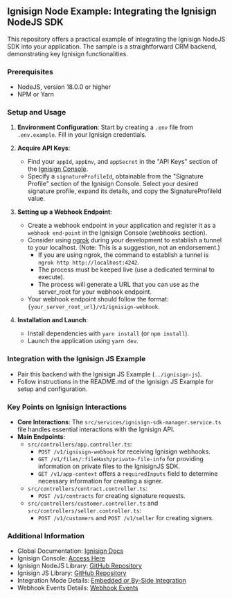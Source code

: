 ## Ignisign Node Example: Integrating the Ignisign NodeJS SDK

This repository offers a practical example of integrating the Ignisign NodeJS SDK into your application. 
The sample is a straightforward CRM backend, demonstrating key Ignisign functionalities.

### Prerequisites

- NodeJS, version 18.0.0 or higher
- NPM or Yarn

### Setup and Usage

1. **Environment Configuration**: Start by creating a `.env` file from `.env.example`. Fill in your Ignisign credentials.

2. **Acquire API Keys**:
   - Find your `appId`, `appEnv`, and `appSecret` in the "API Keys" section of the [Ignisign Console](https://console.ignisign.io/).
   - Specify a `signatureProfileId`, obtainable from the "Signature Profile" section of the Ignisign Console. Select your desired signature profile, expand its details, and copy the SignatureProfileId value.

3. **Setting up a Webhook Endpoint**:
   - Create a webhook endpoint in your application and register it as a `webhook end-point` in the Ignisign Console (webhooks section).
   - Consider using [ngrok](https://ngrok.com/) during your development to establish a tunnel to your localhost. (Note: This is a suggestion, not an endorsement.)
     - If you are using ngrok, the command to establish a tunnel is `ngrok http http://localhost:4242`. 
     - The process must be keeped live (use a dedicated terminal to execute). 
     - The process will generate a URL that you can use as the server_root for your webhook endpoint.
   - Your webhook endpoint should follow the format: `{your_server_root_url}/v1/ignisign-webhook`.

4. **Installation and Launch**:
   - Install dependencies with `yarn install` (or `npm install`).
   - Launch the application using `yarn dev`.

### Integration with the Ignisign JS Example

- Pair this backend with the Ignisign JS Example (`../ignisign-js`).
- Follow instructions in the README.md of the Ignisign JS Example for setup and configuration.

### Key Points on Ignisign Interactions

- **Core Interactions**: The `src/services/ignisign-sdk-manager.service.ts` file handles essential interactions with the Ignisign API.
- **Main Endpoints**:
  - `src/controllers/app.controller.ts`:
    - `POST /v1/ignisign-webhook` for receiving Ignisign webhooks.
    - `GET /v1/files/:fileHash/private-file-info` for providing information on private files to the IgnisignJS SDK.
    - `GET /v1/app-context` offers a `requiredInputs` field to determine necessary information for creating a signer.
  - `src/controllers/contract.controller.ts`:
    - `POST /v1/contracts` for creating signature requests.
  - `src/controllers/customer.controller.ts` and `src/controllers/seller.controller.ts`:
    - `POST /v1/customers` and `POST /v1/seller` for creating signers.

### Additional Information

- Global Documentation: [Ignisign Docs](https://docs.ignisign.io)
- Ignisign Console: [Access Here](https://console.ignisign.io)
- Ignisign NodeJS Library: [GitHub Repository](https://github.com/ignisign/ignisign-node)
- Ignisign JS Library: [GitHub Repository](https://github.com/ignisign/ignisign-js)
- Integration Mode Details: [Embedded or By-Side Integration](https://doc.ignisign.io/#tag/Embeded-or-By-Side-Integration)
- Webhook Events Details: [Webhook Events](https://doc.ignisign.io/#tag/Webhook-Events)